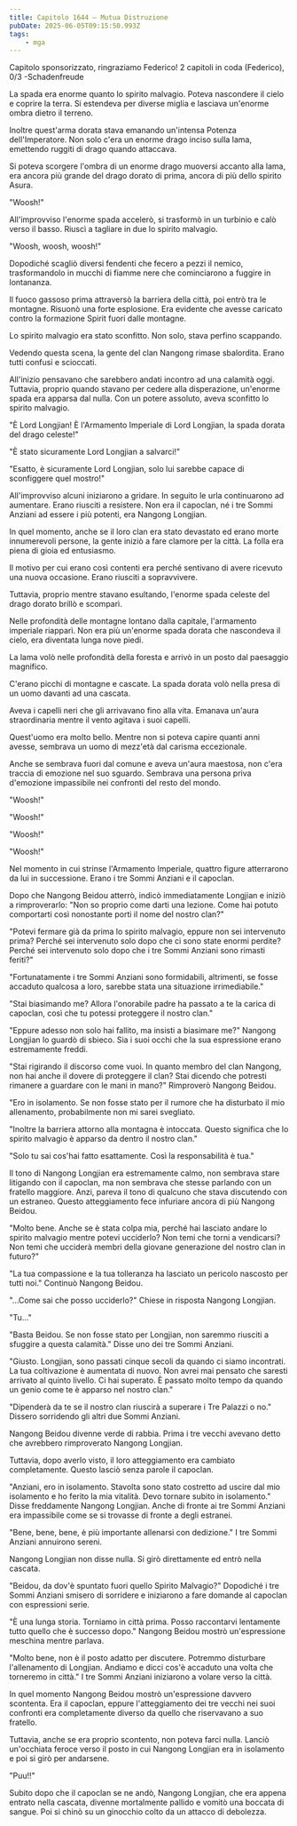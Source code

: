 ```yaml
---
title: Capitolo 1644 – Mutua Distruzione
pubDate: 2025-06-05T09:15:50.993Z
tags:
    - mga
---
```



Capitolo sponsorizzato, ringraziamo Federico!
2 capitoli in coda (Federico), 0/3
-Schadenfreude</em>


La spada era enorme quanto lo spirito malvagio. Poteva nascondere il cielo e coprire la terra. Si estendeva per diverse miglia e lasciava un'enorme ombra dietro il terreno.


Inoltre quest'arma dorata stava emanando un'intensa Potenza dell'Imperatore. Non solo c'era un enorme drago inciso sulla lama, emettendo ruggiti di drago quando attaccava.


Si poteva scorgere l'ombra di un enorme drago muoversi accanto alla lama, era ancora più grande del drago dorato di prima, ancora di più dello spirito Asura.


"Woosh!"


All'improvviso l'enorme spada accelerò, si trasformò in un turbinio e calò verso il basso. Riuscì a tagliare in due lo spirito malvagio.


"Woosh, woosh, woosh!"


Dopodiché scagliò diversi fendenti che fecero a pezzi il nemico, trasformandolo in mucchi di fiamme nere che cominciarono a fuggire in lontananza.


Il fuoco gassoso prima attraversò la barriera della città, poi entrò tra le montagne. Risuonò una forte esplosione. Era evidente che avesse caricato contro la formazione Spirit fuori dalle montagne.


Lo spirito malvagio era stato sconfitto. Non solo, stava perfino scappando.


Vedendo questa scena, la gente del clan Nangong rimase sbalordita. Erano tutti confusi e scioccati.


All'inizio pensavano che sarebbero andati incontro ad una calamità oggi. Tuttavia, proprio quando stavano per cedere alla disperazione, un'enorme spada era apparsa dal nulla. Con un potere assoluto, aveva sconfitto lo spirito malvagio.


"È Lord Longjian! È l'Armamento Imperiale di Lord Longjian, la spada dorata del drago celeste!"


"È stato sicuramente Lord Longjian a salvarci!"


"Esatto, è sicuramente Lord Longjian, solo lui sarebbe capace di sconfiggere quel mostro!"


All'improvviso alcuni iniziarono a gridare. In seguito le urla continuarono ad aumentare. Erano riusciti a resistere. Non era il capoclan, né i tre Sommi Anziani ad essere i più potenti, era Nangong Longjian.


In quel momento, anche se il loro clan era stato devastato ed erano morte innumerevoli persone, la gente iniziò a fare clamore per la città. La folla era piena di gioia ed entusiasmo.


Il motivo per cui erano così contenti era perché sentivano di avere ricevuto una nuova occasione. Erano riusciti a sopravvivere.


Tuttavia, proprio mentre stavano esultando, l'enorme spada celeste del drago dorato brillò e scomparì.


Nelle profondità delle montagne lontano dalla capitale, l'armamento imperiale riapparì. Non era più un'enorme spada dorata che nascondeva il cielo, era diventata lunga nove piedi.


La lama volò nelle profondità della foresta e arrivò in un posto dal paesaggio magnifico.


C'erano picchi di montagne e cascate. La spada dorata volò nella presa di un uomo davanti ad una cascata.


Aveva i capelli neri che gli arrivavano fino alla vita. Emanava un'aura straordinaria mentre il vento agitava i suoi capelli.


Quest'uomo era molto bello. Mentre non si poteva capire quanti anni avesse, sembrava un uomo di mezz'età dal carisma eccezionale.


Anche se sembrava fuori dal comune e aveva un'aura maestosa, non c'era traccia di emozione nel suo sguardo. Sembrava una persona priva d'emozione impassibile nei confronti del resto del mondo.


"Woosh!"


"Woosh!"


"Woosh!"


"Woosh!"


Nel momento in cui strinse l'Armamento Imperiale, quattro figure atterrarono da lui in successione. Erano i tre Sommi Anziani e il capoclan.


Dopo che Nangong Beidou atterrò, indicò immediatamente Longjian e iniziò a rimproverarlo: "Non so proprio come darti una lezione. Come hai potuto comportarti così nonostante porti il nome del nostro clan?"


"Potevi fermare già da prima lo spirito malvagio, eppure non sei intervenuto prima? Perché sei intervenuto solo dopo che ci sono state enormi perdite? Perché sei intervenuto solo dopo che i tre Sommi Anziani sono rimasti feriti?"


"Fortunatamente i tre Sommi Anziani sono formidabili, altrimenti, se fosse accaduto qualcosa a loro, sarebbe stata una situazione irrimediabile."


"Stai biasimando me? Allora l'onorabile padre ha passato a te la carica di capoclan, così che tu potessi proteggere il nostro clan."


"Eppure adesso non solo hai fallito, ma insisti a biasimare me?" Nangong Longjian lo guardò di sbieco. Sia i suoi occhi che la sua espressione erano estremamente freddi.


"Stai rigirando il discorso come vuoi. In quanto membro del clan Nangong, non hai anche il dovere di proteggere il clan? Stai dicendo che potresti rimanere a guardare con le mani in mano?" Rimproverò Nangong Beidou.


"Ero in isolamento. Se non fosse stato per il rumore che ha disturbato il mio allenamento, probabilmente non mi sarei svegliato.


"Inoltre la barriera attorno alla montagna è intoccata. Questo significa che lo spirito malvagio è apparso da dentro il nostro clan."


"Solo tu sai cos'hai fatto esattamente. Così la responsabilità è tua."


Il tono di Nangong Longjian era estremamente calmo, non sembrava stare litigando con il capoclan, ma non sembrava che stesse parlando con un fratello maggiore. Anzi, pareva il tono di qualcuno che stava discutendo con un estraneo. Questo atteggiamento fece infuriare ancora di più Nangong Beidou.


"Molto bene. Anche se è stata colpa mia, perché hai lasciato andare lo spirito malvagio mentre potevi ucciderlo? Non temi che torni a vendicarsi? Non temi che ucciderà membri della giovane generazione del nostro clan in futuro?"


"La tua compassione e la tua tolleranza ha lasciato un pericolo nascosto per tutti noi." Continuò Nangong Beidou.


"...Come sai che posso ucciderlo?" Chiese in risposta Nangong Longjian.


"Tu..."


"Basta Beidou. Se non fosse stato per Longjian, non saremmo riusciti a sfuggire a questa calamità." Disse uno dei tre Sommi Anziani.


"Giusto. Longjian, sono passati cinque secoli da quando ci siamo incontrati. La tua coltivazione è aumentata di nuovo. Non avrei mai pensato che saresti arrivato al quinto livello. Ci hai superato. È passato molto tempo da quando un genio come te è apparso nel nostro clan."


"Dipenderà da te se il nostro clan riuscirà a superare i Tre Palazzi o no." Dissero sorridendo gli altri due Sommi Anziani.


Nangong Beidou divenne verde di rabbia. Prima i tre vecchi avevano detto che avrebbero rimproverato Nangong Longjian.


Tuttavia, dopo averlo visto, il loro atteggiamento era cambiato completamente. Questo lasciò senza parole il capoclan.


"Anziani, ero in isolamento. Stavolta sono stato costretto ad uscire dal mio isolamento e ho ferito la mia vitalità. Devo tornare subito in isolamento." Disse freddamente Nangong Longjian. Anche di fronte ai tre Sommi Anziani era impassibile come se si trovasse di fronte a degli estranei.


"Bene, bene, bene, è più importante allenarsi con dedizione." I tre Sommi Anziani annuirono sereni.


Nangong Longjian non disse nulla. Si girò direttamente ed entrò nella cascata.


"Beidou, da dov'è spuntato fuori quello Spirito Malvagio?" Dopodiché i tre Sommi Anziani smisero di sorridere e iniziarono a fare domande al capoclan con espressioni serie.


"È una lunga storia. Torniamo in città prima. Posso raccontarvi lentamente tutto quello che è successo dopo." Nangong Beidou mostrò un'espressione meschina mentre parlava.


"Molto bene, non è il posto adatto per discutere. Potremmo disturbare l'allenamento di Longjian. Andiamo e dicci cos'è accaduto una volta che torneremo in città." I tre Sommi Anziani iniziarono a volare verso la città.


In quel momento Nangong Beidou mostrò un'espressione davvero scontenta. Era il capoclan, eppure l'atteggiamento dei tre vecchi nei suoi confronti era completamente diverso da quello che riservavano a suo fratello.


Tuttavia, anche se era proprio scontento, non poteva farci nulla. Lanciò un'occhiata feroce verso il posto in cui Nangong Longjian era in isolamento e poi si girò per andarsene.


"Puu!!"


Subito dopo che il capoclan se ne andò, Nangong Longjian, che era appena entrato nella cascata, divenne mortalmente pallido e vomitò una boccata di sangue. Poi si chinò su un ginocchio colto da un attacco di debolezza.
                                


                                




